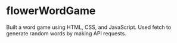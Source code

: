 # flowerWordGame
Built a word game using HTML, CSS, and JavaScript. Used fetch to generate random words by making API requests.

